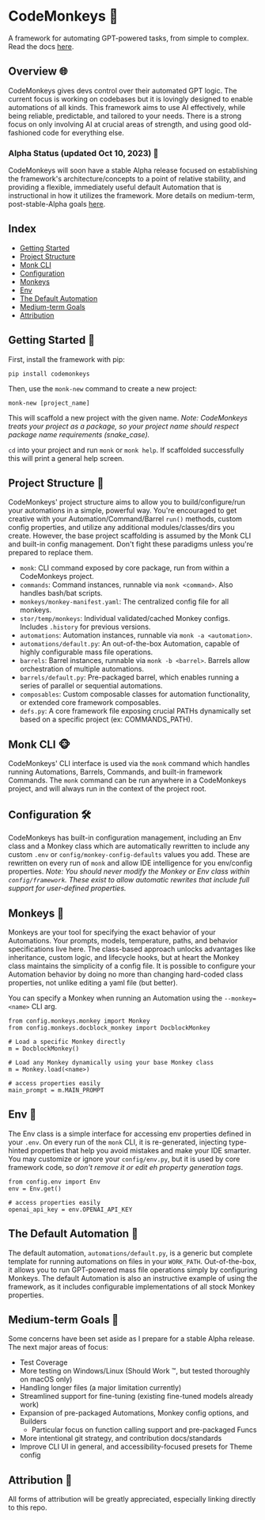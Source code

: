 # CodeMonkeys 🐒

A framework for automating GPT-powered tasks, from simple to complex. Read the docs [here](https://cooleydw494.github.io/codemonkeys).

## Overview 🌐

CodeMonkeys gives devs control over their automated GPT logic. The current focus is working on codebases but it is lovingly designed to enable automations of all kinds. This framework aims to use AI effectively, while being reliable, predictable, and tailored to your needs. There is a strong focus on only involving AI at crucial areas of strength, and using good old-fashioned code for everything else.

### Alpha Status (updated Oct 10, 2023) 🚧
CodeMonkeys will soon have a stable Alpha release focused on establishing the framework's architecture/concepts to a point of relative stability, and providing a flexible, immediately useful default Automation that is instructional in how it utilizes the framework. More details on medium-term, post-stable-Alpha goals [here](#medium-term-goals-).

## Index
- [Getting Started](#getting-started-)
- [Project Structure](#project-structure-)
- [Monk CLI](#monk-cli-)
- [Configuration](#configuration-)
- [Monkeys](#monkeys-)
- [Env](#env-)
- [The Default Automation](#the-default-automation-)
- [Medium-term Goals](#medium-term-goals-)
- [Attribution](#attribution-)


## Getting Started 🚀

First, install the framework with pip:
```
pip install codemonkeys
```

Then, use the `monk-new` command to create a new project:
```
monk-new [project_name]
```
This will scaffold a new project with the given name. _Note: CodeMonkeys treats your project as a package, so your project name should respect package name requirements (snake_case)._

`cd` into your project and run `monk` or `monk help`. If scaffolded successfully this will print a general help screen.

## Project Structure 📁
CodeMonkeys' project structure aims to allow you to build/configure/run your automations in a simple, powerful way. You're encouraged to get creative with your Automation/Command/Barrel `run()` methods, custom config properties, and utilize any additional modules/classes/dirs you create. However, the base project scaffolding is assumed by the Monk CLI and built-in config management. Don't fight these paradigms unless you're prepared to replace them.

* `monk`: CLI command exposed by core package, run from within a CodeMonkeys project.
* `commands`: Command instances, runnable via `monk <command>`. Also handles bash/bat scripts.
* `monkeys/monkey-manifest.yaml`: The centralized config file for all monkeys.
* `stor/temp/monkeys`: Individual validated/cached Monkey configs. Includes `.history` for previous versions.
* `automations`: Automation instances, runnable via `monk -a <automation>`.
* `automations/default.py`: An out-of-the-box Automation, capable of highly configurable mass file operations.
* `barrels`: Barrel instances, runnable via `monk -b <barrel>`. Barrels allow orchestration of multiple automations.
* `barrels/default.py`: Pre-packaged barrel, which enables running a series of parallel or sequential automations.
* `composables`: Custom composable classes for automation functionality, or extended core framework composables.
* `defs.py`: A core framework file exposing crucial PATHs dynamically set based on a specific project (ex: COMMANDS_PATH).

## Monk CLI 🐵

CodeMonkeys' CLI interface is used via the `monk` command which handles running Automations, Barrels, Commands, and built-in framework Commands. The `monk` command can be run anywhere in a CodeMonkeys project, and will always run in the context of the project root.

## Configuration 🛠️
CodeMonkeys has built-in configuration management, including an Env class and a Monkey class which are automatically rewritten to include any custom `.env` or `config/monkey-config-defaults` values you add. These are rewritten on every run of `monk` and allow IDE intelligence for you env/config properties.
_Note: You should never modify the Monkey or Env class within `config/framework`. These exist to allow automatic rewrites that include full support for user-defined properties._

## Monkeys 🐒
Monkeys are your tool for specifying the exact behavior of your Automations. Your prompts, models, temperature, paths, and behavior specifications live here. The class-based approach unlocks advantages like inheritance, custom logic, and lifecycle hooks, but at heart the Monkey class maintains the simplicity of a config file. It is possible to configure your Automation behavior by doing no more than changing hard-coded class properties, not unlike editing a yaml file (but better).

You can specify a Monkey when running an Automation using the `--monkey=<name>` CLI arg.

```
from config.monkeys.monkey import Monkey
from config.monkeys.docblock_monkey import DocblockMonkey

# Load a specific Monkey directly
m = DocblockMonkey()

# Load any Monkey dynamically using your base Monkey class
m = Monkey.load(<name>)

# access properties easily
main_prompt = m.MAIN_PROMPT
```

## Env 📝
The Env class is a simple interface for accessing env properties defined in your `.env`. On every run of the `monk` CLI, it is re-generated, injecting type-hinted properties that help you avoid mistakes and make your IDE smarter. You may customize or ignore your `config/env.py`, but it is used by core framework code, so _don't remove it or edit eh property generation tags_.

```
from config.env import Env
env = Env.get()

# access properties easily
openai_api_key = env.OPENAI_API_KEY
```

## The Default Automation 🤖

The default automation, `automations/default.py`, is a generic but complete template for running automations on files in your `WORK_PATH`. Out-of-the-box, it allows you to run GPT-powered mass file operations simply by configuring Monkeys. The default Automation is also an instructive example of using the framework, as it includes configurable implementations of all stock Monkey properties.

## Medium-term Goals 📅
Some concerns have been set aside as I prepare for a stable Alpha release. The next major areas of focus:
- Test Coverage
- More testing on Windows/Linux (Should Work ™️, but tested thoroughly on macOS only)
- Handling longer files (a major limitation currently)
- Streamlined support for fine-tuning (existing fine-tuned models already work)
- Expansion of pre-packaged Automations, Monkey config options, and Builders
  - Particular focus on function calling support and pre-packaged Funcs
- More intentional git strategy, and contribution docs/standards
- Improve CLI UI in general, and accessibility-focused presets for Theme config

## Attribution 🙏
All forms of attribution will be greatly appreciated, especially linking directly to this repo.
